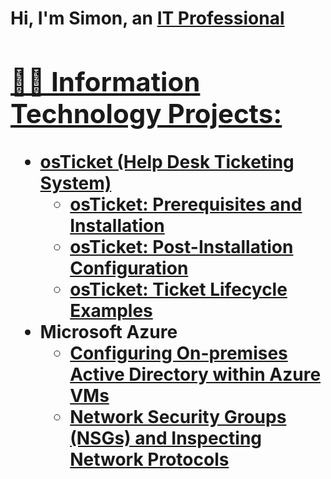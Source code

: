 <h1>Hi, I'm Simon, an <a href="www.linkedin.com/in/simon-lieu-b54a39159">IT Professional

<h2>👨‍💻 Information Technology Projects:</h2>

- <b>osTicket (Help Desk Ticketing System)</b>
  - [osTicket: Prerequisites and Installation](url)
  - [osTicket: Post-Installation Configuration](url)
  - [osTicket: Ticket Lifecycle Examples](url)
- <b>Microsoft Azure</b>
  - [Configuring On-premises Active Directory within Azure VMs](url)
  - [Network Security Groups (NSGs) and Inspecting Network Protocols](url)
